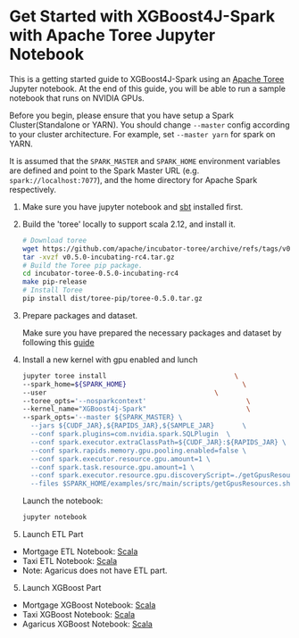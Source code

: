Get Started with XGBoost4J-Spark with Apache Toree Jupyter Notebook
===================================================================

This is a getting started guide to XGBoost4J-Spark using an [Apache Toree](https://toree.apache.org/) Jupyter notebook. 
At the end of this guide, you will be able to run a sample notebook that runs on NVIDIA GPUs.

Before you begin, please ensure that you have setup a Spark Cluster(Standalone or YARN).
You should change `--master` config according to your cluster architecture. For example, set `--master yarn` for spark on YARN.

It is assumed that the `SPARK_MASTER` and `SPARK_HOME` environment variables are defined and point to the Spark Master URL (e.g. `spark://localhost:7077`),
and the home directory for Apache Spark respectively.

1. Make sure you have jupyter notebook and [sbt](https://www.scala-sbt.org/1.x/docs/Installing-sbt-on-Linux.html) installed first.
2. Build the 'toree' locally to support scala 2.12, and install it.

    ``` bash
    # Download toree
    wget https://github.com/apache/incubator-toree/archive/refs/tags/v0.5.0-incubating-rc4.tar.gz
    tar -xvzf v0.5.0-incubating-rc4.tar.gz
    # Build the Toree pip package.
    cd incubator-toree-0.5.0-incubating-rc4
    make pip-release
    # Install Toree
    pip install dist/toree-pip/toree-0.5.0.tar.gz
    ```
3. Prepare packages and dataset.

    Make sure you have prepared the necessary packages and dataset by following this [guide](/docs/get-started/xgboost-examples/prepare-package-data/preparation-scala.md)

4. Install a new kernel with gpu enabled and lunch

    ``` bash
    jupyter toree install                                \
    --spark_home=${SPARK_HOME}                             \
    --user                                          \
    --toree_opts='--nosparkcontext'                         \
    --kernel_name="XGBoost4j-Spark"                         \
    --spark_opts='--master ${SPARK_MASTER} \
      --jars ${CUDF_JAR},${RAPIDS_JAR},${SAMPLE_JAR}       \
      --conf spark.plugins=com.nvidia.spark.SQLPlugin  \
      --conf spark.executor.extraClassPath=${CUDF_JAR}:${RAPIDS_JAR} \
      --conf spark.rapids.memory.gpu.pooling.enabled=false \
      --conf spark.executor.resource.gpu.amount=1 \
      --conf spark.task.resource.gpu.amount=1 \
      --conf spark.executor.resource.gpu.discoveryScript=./getGpusResources.sh \
      --files $SPARK_HOME/examples/src/main/scripts/getGpusResources.sh'
    ```

    Launch the notebook:

    ``` bash
    jupyter notebook
    ```

4. Launch ETL Part 
- Mortgage ETL Notebook: [Scala](/examples/Spark-ETL+XGBoost/mortgage/notebooks/scala/mortgage-ETL.ipynb)
- Taxi ETL Notebook: [Scala](/examples/Spark-ETL+XGBoost/taxi/notebooks/scala/taxi-ETL.ipynb)
- Note: Agaricus does not have ETL part.
   
5. Launch XGBoost Part
- Mortgage XGBoost Notebook: [Scala](/examples/Spark-ETL+XGBoost/mortgage/notebooks/scala/mortgage-gpu.ipynb)
- Taxi XGBoost Notebook: [Scala](/examples/Spark-ETL+XGBoost/taxi/notebooks/scala/taxi-gpu.ipynb)
- Agaricus XGBoost Notebook: [Scala](/examples/Spark-ETL+XGBoost/agaricus/notebooks/scala/agaricus-gpu.ipynb)